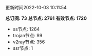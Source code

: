更新时间2022-10-03 10:11:54

**总订阅: 73**
**总节点: 2761**
**有效节点: 1720**
- ss节点: 1264
- trojan节点: 99
- v2ray节点: 356
- ssr节点: 1
